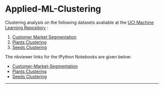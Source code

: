 # Applied-ML-Clustering

Clustering analysis on the following datasets avaliable at the <a href="http://archive.ics.uci.edu/ml/">UCI Machine Learning Repository</a> :

<div>
<ol>
<li><a href="https://archive.ics.uci.edu/ml/datasets/Wholesale+customers">Customer Market Segmentation</a></li>
<li><a href="https://archive.ics.uci.edu/ml/datasets/Plants">Plants Clustering</a></li>
<li><a href="https://archive.ics.uci.edu/ml/datasets/seeds">Seeds Clustering</a></li>
<ol>
</div>

The nbviewer links for the IPython Notebooks are given below:
* <a href="http://nbviewer.jupyter.org/github/Aniruddha-Tapas/Applied-ML-Clustering/tree/master/R-%20Customer-Market-Segmentation">Customer-Market-Segmentation</a>
* <a href="http://nbviewer.jupyter.org/github/Aniruddha-Tapas/Applied-ML-Clustering/tree/master/R-%20Plants%20Clustering">Plants Clustering</a>
* <a href="http://nbviewer.jupyter.org/github/Aniruddha-Tapas/Applied-ML-Clustering/tree/master/R-%20Seeds%20Clustering">Seeds Clustering</a>

<hr>
